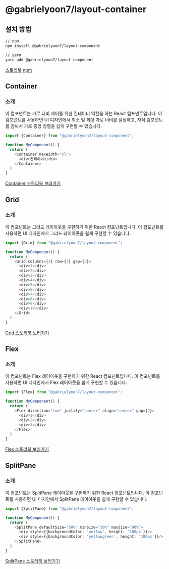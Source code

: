 # @gabrielyoon7/layout-container

## 설치 방법

```bash
// npm
npm install @gabrielyoon7/layout-component

// yarn
yarn add @gabrielyoon7/layout-component
```

[스토리북](https://65068c38c8cef469d3e5e634-zeukkiflsp.chromatic.com/)
[npm](https://www.npmjs.com/package/@gabrielyoon7/layout-component)

## Container

### 소개

이 컴포넌트는 가로 너비 제어를 위한 컨테이너 역할을 하는 React 컴포넌트입니다. 이 컴포넌트를 사용하면 UI 디자인에서 최소 및 최대 가로 너비를 설정하고, 자식 컴포넌트를 감싸서 가로 중앙 정렬을 쉽게 구현할
수 있습니다.

```typescript jsx
import {Container} from "@gabrielyoon7/layout-component";

function MyComponent() {
  return (
    <Container maxWidth="xl">
      <div>컨테이너</div>
    </Container>
  )
}

```

[Container 스토리북 보러가기](https://65068c38c8cef469d3e5e634-zeukkiflsp.chromatic.com/?path=/docs/components-container--docs)

## Grid

### 소개

이 컴포넌트는 그리드 레이아웃을 구현하기 위한 React 컴포넌트입니다. 이 컴포넌트를 사용하면 UI 디자인에서 그리드 레이아웃을 쉽게 구현할 수 있습니다.

```typescript jsx
import {Grid} from "@gabrielyoon7/layout-component";

function MyComponent() {
  return (
    <Grid columns={3} row={3} gap={3}>
      <div>1</div>
      <div>2</div>
      <div>3</div>
      <div>4</div>
      <div>5</div>
      <div>6</div>
      <div>7</div>
      <div>8</div>
      <div>9</div>
      <div>10</div>
    </Grid>
  )
}

```

[Grid 스토리북 보러가기](https://65068c38c8cef469d3e5e634-zeukkiflsp.chromatic.com/?path=/docs/components-grid--docs)

## Flex

### 소개

이 컴포넌트는 Flex 레이아웃을 구현하기 위한 React 컴포넌트입니다. 이 컴포넌트를 사용하면 UI 디자인에서 Flex 레이아웃을 쉽게 구현할 수 있습니다.

```typescript jsx
import {Flex} from "@gabrielyoon7/layout-component";

function MyComponent() {
  return (
    <Flex direction="row" justify="center" align="center" gap={2}>
      <div>1</div>
      <div>2</div>
      <div>3</div>
    </Flex>
  )
}

```

[Flex 스토리북 보러가기](https://65068c38c8cef469d3e5e634-zeukkiflsp.chromatic.com/?path=/docs/components-flex--docs)

## SplitPane

### 소개

이 컴포넌트는 SplitPane 레이아웃을 구현하기 위한 React 컴포넌트입니다. 이 컴포넌트를 사용하면 UI 디자인에서 SplitPane 레이아웃을 쉽게 구현할 수 있습니다.

```typescript jsx
import {SplitPane} from "@gabrielyoon7/layout-component";

function MyComponent() {
  return (
    <SplitPane defaultSize="50%" minSize="10%" maxSize="90%">
      <div style={{backgroundColor: 'yellow', height: '100px'}}/>
      <div style={{backgroundColor: 'yellowgreen', height: '100px'}}/>
    </SplitPane>
  )
}

```

[SplitPane 스토리북 보러가기](https://65068c38c8cef469d3e5e634-zeukkiflsp.chromatic.com/?path=/docs/components-splitpane--docs)


